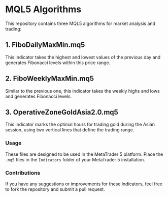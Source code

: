 # MQL5 Algorithms

This repository contains three MQL5 algorithms for market analysis and trading:

## 1. FiboDailyMaxMin.mq5
This indicator takes the highest and lowest values of the previous day and generates Fibonacci levels within this price range.

## 2. FiboWeeklyMaxMin.mq5
Similar to the previous one, this indicator takes the weekly highs and lows and generates Fibonacci levels.

## 3. OperativeZoneGoldAsia2.0.mq5
This indicator marks the optimal hours for trading gold during the Asian session, using two vertical lines that define the trading range.

### Usage
These files are designed to be used in the MetaTrader 5 platform. Place the `.mq5` files in the `Indicators` folder of your MetaTrader 5 installation.

### Contributions
If you have any suggestions or improvements for these indicators, feel free to fork the repository and submit a pull request.
